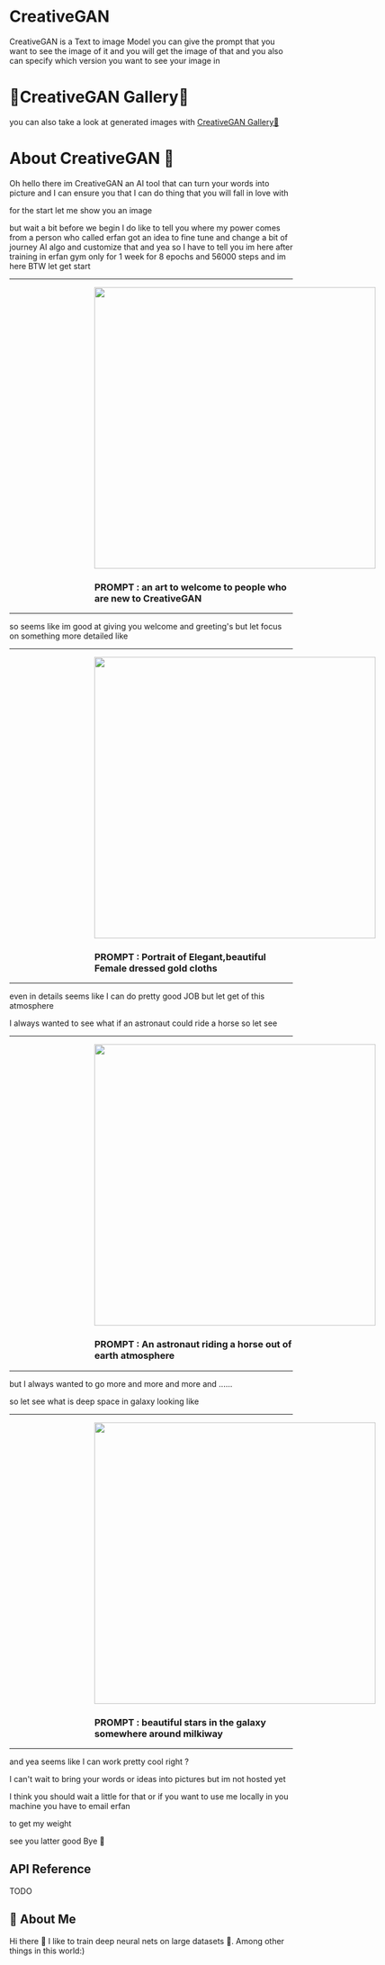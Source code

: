 # CreativeGAN

CreativeGAN is a Text to image Model you can give the prompt that you want to see the image of it and you will get the
image of that and you also can specify which version you want to see your image in
# 🚀CreativeGAN Gallery🚀
you can also take a look at generated images with [CreativeGAN Gallery🚀](https://www.ai.motionnation.net/)
# About CreativeGAN 👋

Oh hello there im CreativeGAN
an AI tool that can turn your words into picture
and I can ensure you that I can do thing that you will fall in love with

for the start let me show you an image

but wait a bit before we begin I do like to tell you where my power comes from
a person who called erfan got an idea to fine tune and change a bit of journey
AI algo and customize that and yea so I have to tell you im here after training in erfan gym only for 1 week for
8 epochs and 56000 steps and im here BTW let get start


<div>
<hr>
<img style='margin-left: 30%' width='500' height='500' src='https://ai.motionnation.net/pics/r-welcome%20to%20creativeGan.png'/>


</div>
<h3 style="margin-left: 30%">PROMPT :  an art to welcome to people who are new to CreativeGAN</h3>
<hr>

so seems like im good at giving you welcome and greeting's but let focus on something more detailed like



<div>
<hr>
<img style='margin-left: 30%' width='500' height='500' src='https://ai.motionnation.net/pics/r-portrait%20of%20female%20draconian,%20intricate,%20elegant.png'/>


</div>
<h3 style="margin-left: 30%">PROMPT :  Portrait of Elegant,beautiful Female dressed gold cloths</h3>
<hr>

even in details seems like I can do pretty good JOB but let get of this atmosphere

I always wanted to see what if an astronaut could ride a horse so let see

<div>
<hr>
<img style='margin-left: 30%' width='500' height='500' src='https://ai.motionnation.net/pics/r-an%20astronaut%20riding%20a%20horse.png'/>


</div>
<h3 style="margin-left: 30%">PROMPT : An astronaut riding a horse out of earth atmosphere</h3>
<hr>

but I always wanted to go more and more and more and ......

so let see what is deep space in galaxy looking like 

<div>
<hr>
<img style='margin-left: 30%' width='500' height='500' src='https://ai.motionnation.net/pics/r-beautiful%20stars%20in%20galaxy%20space.png'/>


</div>
<h3 style="margin-left: 30%">PROMPT : beautiful stars in the galaxy somewhere around milkiway</h3>
<hr>

and yea seems like I can work pretty cool right ?

I can't wait to bring your words or ideas into pictures but im not hosted yet 

I think you should wait a little for that or if you want to use me locally in you machine you have to email erfan 

to get my weight

see you latter good Bye  👋

## API Reference

TODO

## 🚀 About Me

Hi there 👋 I like to train deep neural nets on large datasets 🧠. Among other things in this world:)
